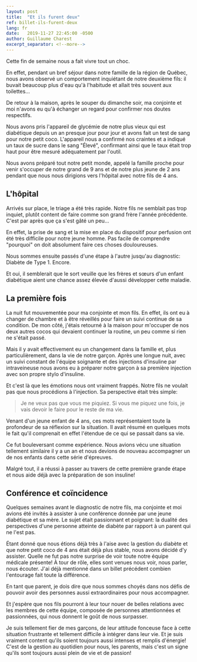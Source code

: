 ```yaml
---
layout: post
title:  "Et ils furent deux"
ref: billet-ils-furent-deux
lang: fr
date:   2019-11-27 22:45:00 -0500
author: Guillaume Charest
excerpt_separator: <!--more-->
---
```

Cette fin de semaine nous a fait vivre tout un choc.
<!--more-->
En effet, pendant un bref séjour dans notre famille de la région de Québec, nous avons observé un comportement inquiétant de notre deuxième fils: il buvait beaucoup plus d'eau qu'à l'habitude et allait très souvent aux toilettes...

De retour à la maison, après le souper du dimanche soir, ma conjointe et moi n'avons eu qu'à échanger un regard pour confirmer nos doutes respectifs.

Nous avons pris l'appareil de glycémie de notre plus vieux qui est diabétique depuis un an presque jour pour jour et avons fait un test de sang pour notre petit coco.
L'appareil nous a confirmé nos craintes et a indiqué un taux de sucre dans le sang "Élevé", confirmant ainsi que le taux était trop haut pour être mesuré adéquatement par l'outil.

Nous avons préparé tout notre petit monde, appelé la famille proche pour venir s'occuper de notre grand de 9 ans et de notre plus jeune de 2 ans pendant que nous nous dirigions vers l'hôpital avec notre fils de 4 ans.

## L'hôpital

Arrivés sur place, le triage a été très rapide.
Notre fils ne semblait pas trop inquiet, plutôt content de faire comme son grand frère l'année précédente.
C'est par après que ça s'est gâté un peu...

En effet, la prise de sang et la mise en place du dispositif pour perfusion ont été très difficile pour notre jeune homme.
Pas facile de comprendre "pourquoi" on doit absolument faire ces choses douloureuses.

Nous sommes ensuite passés d'une étape à l'autre jusqu'au diagnostic: Diabète de Type 1.
Encore.

Et oui, il semblerait que le sort veuille que les frères et sœurs d'un enfant diabétique aient une chance assez élevée d'aussi développer cette maladie.

## La première fois

La nuit fut mouvementée pour ma conjointe et mon fils.
En effet, ils ont eu à changer de chambre et à être réveillés pour faire un suivi continue de sa condition.
De mon côté, j'étais retourné à la maison pour m'occuper de nos deux autres cocos qui devaient continuer la routine, un peu comme si rien ne s'était passé.

Mais il y avait effectivement eu un changement dans la famille et, plus particulièrement, dans la vie de notre garçon.
Après une longue nuit, avec un suivi constant de l'équipe soignante et des injections d'insuline par intraveineuse nous avons eu à préparer notre garçon à sa première injection avec son propre stylo d'insuline.

Et c'est là que les émotions nous ont vraiment frappés.
Notre fils ne voulait pas que nous procédions à l'injection.
Sa perspective était très simple:

>Je ne veux pas que vous me piquiez.
>Si vous me piquez une fois, je vais devoir le faire pour le reste de ma vie.

Venant d'un jeune enfant de 4 ans, ces mots représentaient toute la profondeur de sa réflexion sur la situation.
Il avait résumé en quelques mots le fait qu'il comprenait en effet l'étendue de ce qui se passait dans sa vie.

Ce fut bouleversant comme expérience.
Nous avions vécu une situation tellement similaire il y a un an et nous devions de nouveau accompagner un de nos enfants dans cette série d'épreuves.

Malgré tout, il a réussi à passer au travers de cette première grande étape et nous aide déjà avec la préparation de son insuline!

## Conférence et coïncidence

Quelques semaines avant le diagnostic de notre fils, ma conjointe et moi avions été invités à assister à une conférence donnée par une jeune diabétique et sa mère.
Le sujet était passionnant et poignant: la dualité des perspectives d'une personne atteinte de diabète par rapport à un parent qui ne l'est pas.

Étant donné que nous étions déjà très à l'aise avec la gestion du diabète et que notre petit coco de 4 ans était déjà plus stable, nous avons décidé d'y assister.
Quelle ne fut pas notre surprise de voir toute notre équipe médicale présente!
À tour de rôle, elles sont venues nous voir, nous parler, nous écouter.
J'ai déjà mentionné dans un billet précédent combien l'entourage fait toute la différence.

En tant que parent, je dois dire que nous sommes choyés dans nos défis de pouvoir avoir des personnes aussi extraordinaires pour nous accompagner.

Et j'espère que nos fils pourront à leur tour nouer de belles relations avec les membres de cette équipe, composée de personnes attentionnées et passionnées, qui nous donnent le goût de nous surpasser.

Je suis tellement fier de mes garçons, de leur attitude fonceuse face à cette situation frustrante et tellement difficile à intégrer dans leur vie.
Et je suis vraiment content qu'ils soient toujours aussi intenses et remplis d'énergie!
C'est de la gestion au quotidien pour nous, les parents, mais c'est un signe qu'ils sont toujours aussi plein de vie et de passion!
